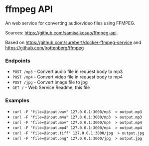 # ffmpeg API

An web service for converting audio/video files using FFMPEG.

Sources: https://github.com/samisalkosuo/ffmpeg-api.

Based on https://github.com/surebert/docker-ffmpeg-service and https://github.com/jrottenberg/ffmpeg 


### Endpoints

- `POST /mp3` - Convert audio file in request body to mp3
- `POST /mp4` - Convert video file in request body to mp4
- `POST /jpg` - Convert image file to jpg
- `GET /` - Web Service Readme, this file

### Examples

- `curl -F "file=@input.wav" 127.0.0.1:3000/mp3  > output.mp3`
- `curl -F "file=@input.m4a" 127.0.0.1:3000/mp3  > output.mp3`
- `curl -F "file=@input.mov" 127.0.0.1:3000/mp4  > output.mp4`
- `curl -F "file=@input.mp4" 127.0.0.1:3000/mp4  > output.mp4`
- `curl -F "file=@input.tiff" 127.0.0.1:3000/jpg  > output.jpg`
- `curl -F "file=@input.png" 127.0.0.1:3000/jpg  > output.jpg`


